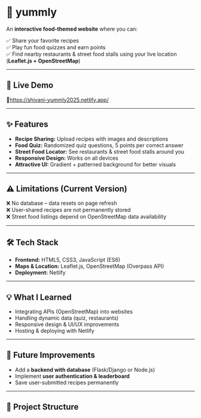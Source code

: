 
# 🍴 yummly

An **interactive food-themed website** where you can:

✅ Share your favorite recipes  
✅ Play fun food quizzes and earn points  
✅ Find nearby restaurants & street food stalls using your live location (**Leaflet.js + OpenStreetMap**)  

---

## 🚀 Live Demo  
🔗https://shivani-yummly2025.netlify.app/

---

## ✨ Features  
- **Recipe Sharing:** Upload recipes with images and descriptions  
- **Food Quiz:** Randomized quiz questions, 5 points per correct answer  
- **Street Food Locator:** See restaurants & street food stalls around you  
- **Responsive Design:** Works on all devices  
- **Attractive UI:** Gradient + patterned background for better visuals  

---

## ⚠️ Limitations (Current Version)  
❌ No database – data resets on page refresh  
❌ User-shared recipes are not permanently stored  
❌ Street food listings depend on OpenStreetMap data availability  

---

## 🛠️ Tech Stack  
- **Frontend:** HTML5, CSS3, JavaScript (ES6)  
- **Maps & Location:** Leaflet.js, OpenStreetMap (Overpass API)  
- **Deployment:** Netlify  

---

## 💡 What I Learned  
- Integrating APIs (OpenStreetMap) into websites  
- Handling dynamic data (quiz, restaurants)  
- Responsive design & UI/UX improvements  
- Hosting & deploying with Netlify  
---

## 📌 Future Improvements  
- Add a **backend with database** (Flask/Django or Node.js)  
- Implement **user authentication & leaderboard**  
- Save user-submitted recipes permanently  

---

## 📂 Project Structure  
